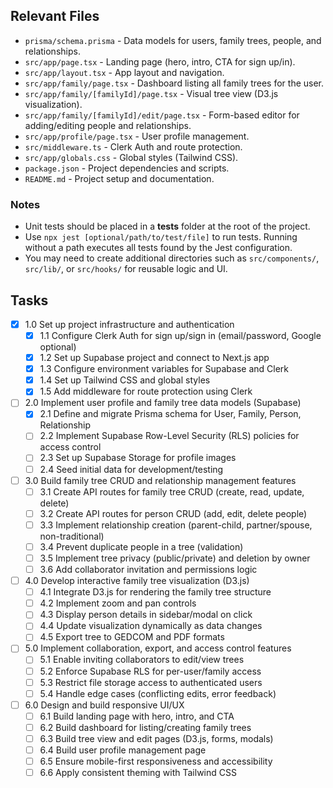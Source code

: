 ## Relevant Files

- `prisma/schema.prisma` - Data models for users, family trees, people, and relationships.
- `src/app/page.tsx` - Landing page (hero, intro, CTA for sign up/in).
- `src/app/layout.tsx` - App layout and navigation.
- `src/app/family/page.tsx` - Dashboard listing all family trees for the user.
- `src/app/family/[familyId]/page.tsx` - Visual tree view (D3.js visualization).
- `src/app/family/[familyId]/edit/page.tsx` - Form-based editor for adding/editing people and relationships.
- `src/app/profile/page.tsx` - User profile management.
- `src/middleware.ts` - Clerk Auth and route protection.
- `src/app/globals.css` - Global styles (Tailwind CSS).
- `package.json` - Project dependencies and scripts.
- `README.md` - Project setup and documentation.

### Notes

- Unit tests should be placed in a __tests__ folder at the root of the project.
- Use `npx jest [optional/path/to/test/file]` to run tests. Running without a path executes all tests found by the Jest configuration.
- You may need to create additional directories such as `src/components/`, `src/lib/`, or `src/hooks/` for reusable logic and UI.

## Tasks

- [x] 1.0 Set up project infrastructure and authentication
  - [x] 1.1 Configure Clerk Auth for sign up/sign in (email/password, Google optional)
  - [x] 1.2 Set up Supabase project and connect to Next.js app
  - [x] 1.3 Configure environment variables for Supabase and Clerk
  - [x] 1.4 Set up Tailwind CSS and global styles
  - [x] 1.5 Add middleware for route protection using Clerk

- [ ] 2.0 Implement user profile and family tree data models (Supabase)
  - [x] 2.1 Define and migrate Prisma schema for User, Family, Person, Relationship
  - [ ] 2.2 Implement Supabase Row-Level Security (RLS) policies for access control
  - [ ] 2.3 Set up Supabase Storage for profile images
  - [ ] 2.4 Seed initial data for development/testing

- [ ] 3.0 Build family tree CRUD and relationship management features
  - [ ] 3.1 Create API routes for family tree CRUD (create, read, update, delete)
  - [ ] 3.2 Create API routes for person CRUD (add, edit, delete people)
  - [ ] 3.3 Implement relationship creation (parent-child, partner/spouse, non-traditional)
  - [ ] 3.4 Prevent duplicate people in a tree (validation)
  - [ ] 3.5 Implement tree privacy (public/private) and deletion by owner
  - [ ] 3.6 Add collaborator invitation and permissions logic

- [ ] 4.0 Develop interactive family tree visualization (D3.js)
  - [ ] 4.1 Integrate D3.js for rendering the family tree structure
  - [ ] 4.2 Implement zoom and pan controls
  - [ ] 4.3 Display person details in sidebar/modal on click
  - [ ] 4.4 Update visualization dynamically as data changes
  - [ ] 4.5 Export tree to GEDCOM and PDF formats

- [ ] 5.0 Implement collaboration, export, and access control features
  - [ ] 5.1 Enable inviting collaborators to edit/view trees
  - [ ] 5.2 Enforce Supabase RLS for per-user/family access
  - [ ] 5.3 Restrict file storage access to authenticated users
  - [ ] 5.4 Handle edge cases (conflicting edits, error feedback)

- [ ] 6.0 Design and build responsive UI/UX
  - [ ] 6.1 Build landing page with hero, intro, and CTA
  - [ ] 6.2 Build dashboard for listing/creating family trees
  - [ ] 6.3 Build tree view and edit pages (D3.js, forms, modals)
  - [ ] 6.4 Build user profile management page
  - [ ] 6.5 Ensure mobile-first responsiveness and accessibility
  - [ ] 6.6 Apply consistent theming with Tailwind CSS
